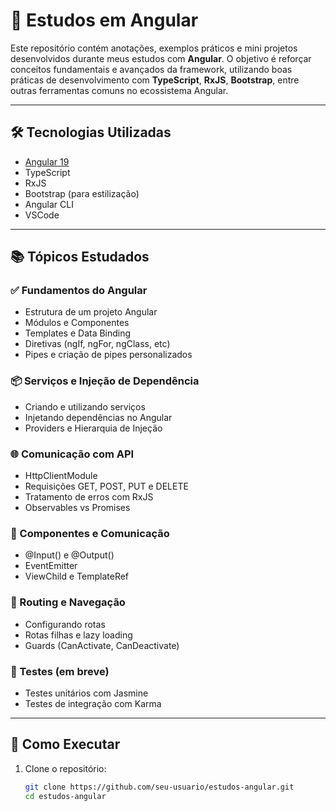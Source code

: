 # 📘 Estudos em Angular

Este repositório contém anotações, exemplos práticos e mini projetos desenvolvidos durante meus estudos com **Angular**. O objetivo é reforçar conceitos fundamentais e avançados da framework, utilizando boas práticas de desenvolvimento com **TypeScript**, **RxJS**, **Bootstrap**, entre outras ferramentas comuns no ecossistema Angular.

---

## 🛠️ Tecnologias Utilizadas

- [Angular 19](https://angular.io/](https://angular.dev/))
- TypeScript
- RxJS
- Bootstrap (para estilização)
- Angular CLI
- VSCode

---

## 📚 Tópicos Estudados

### ✅ Fundamentos do Angular
- Estrutura de um projeto Angular
- Módulos e Componentes
- Templates e Data Binding
- Diretivas (ngIf, ngFor, ngClass, etc)
- Pipes e criação de pipes personalizados

### 📦 Serviços e Injeção de Dependência
- Criando e utilizando serviços
- Injetando dependências no Angular
- Providers e Hierarquia de Injeção

### 🌐 Comunicação com API
- HttpClientModule
- Requisições GET, POST, PUT e DELETE
- Tratamento de erros com RxJS
- Observables vs Promises

### 🔄 Componentes e Comunicação
- @Input() e @Output()
- EventEmitter
- ViewChild e TemplateRef

### 🧩 Routing e Navegação
- Configurando rotas
- Rotas filhas e lazy loading
- Guards (CanActivate, CanDeactivate)

### 🧪 Testes (em breve)
- Testes unitários com Jasmine
- Testes de integração com Karma

---

## 🚀 Como Executar

1. Clone o repositório:
   ```bash
   git clone https://github.com/seu-usuario/estudos-angular.git
   cd estudos-angular
